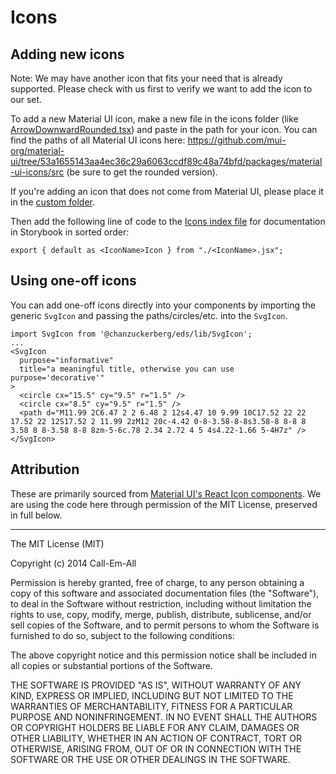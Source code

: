 # Icons

## Adding new icons

Note: We may have another icon that fits your need that is already supported. Please check with us first to verify we want to add the icon to our set.

To add a new Material UI icon, make a new file in the icons folder (like [ArrowDownwardRounded.tsx](https://github.com/chanzuckerberg/edu-design-system/blob/main/src/icons/ArrowDownwardRounded.tsx)) and paste in the path for your icon. You can find the paths of all Material UI icons here: https://github.com/mui-org/material-ui/tree/53a1655143aa4ec36c29a6063ccdf89c48a74bfd/packages/material-ui-icons/src (be sure to get the rounded version).

If you're adding an icon that does not come from Material UI, please place it in the [custom folder](https://github.com/chanzuckerberg/edu-design-system/tree/main/src/icons/custom).

Then add the following line of code to the [Icons index file](https://github.com/chanzuckerberg/edu-design-system/blob/main/src/icons/index.ts) for documentation in Storybook in sorted order:

```tsx
export { default as <IconName>Icon } from "./<IconName>.jsx";
```

## Using one-off icons

You can add one-off icons directly into your components by importing the generic `SvgIcon` and passing the paths/circles/etc. into the `SvgIcon`.

```tsx
import SvgIcon from '@chanzuckerberg/eds/lib/SvgIcon';
...
<SvgIcon
  purpose="informative"
  title="a meaningful title, otherwise you can use purpose='decorative'"
>
  <circle cx="15.5" cy="9.5" r="1.5" />
  <circle cx="8.5" cy="9.5" r="1.5" />
  <path d="M11.99 2C6.47 2 2 6.48 2 12s4.47 10 9.99 10C17.52 22 22 17.52 22 12S17.52 2 11.99 2zM12 20c-4.42 0-8-3.58-8-8s3.58-8 8-8 8 3.58 8 8-3.58 8-8 8zm-5-6c.78 2.34 2.72 4 5 4s4.22-1.66 5-4H7z" />
</SvgIcon>
```

## Attribution

These are primarily sourced from [Material UI's React Icon components](https://github.com/mui-org/material-ui/tree/53a1655143aa4ec36c29a6063ccdf89c48a74bfd/packages/material-ui-icons/src). We are using the code here through permission of the MIT License, preserved in full below.

---

The MIT License (MIT)

Copyright (c) 2014 Call-Em-All

Permission is hereby granted, free of charge, to any person obtaining a copy
of this software and associated documentation files (the "Software"), to deal
in the Software without restriction, including without limitation the rights
to use, copy, modify, merge, publish, distribute, sublicense, and/or sell
copies of the Software, and to permit persons to whom the Software is
furnished to do so, subject to the following conditions:

The above copyright notice and this permission notice shall be included in all
copies or substantial portions of the Software.

THE SOFTWARE IS PROVIDED "AS IS", WITHOUT WARRANTY OF ANY KIND, EXPRESS OR
IMPLIED, INCLUDING BUT NOT LIMITED TO THE WARRANTIES OF MERCHANTABILITY,
FITNESS FOR A PARTICULAR PURPOSE AND NONINFRINGEMENT. IN NO EVENT SHALL THE
AUTHORS OR COPYRIGHT HOLDERS BE LIABLE FOR ANY CLAIM, DAMAGES OR OTHER
LIABILITY, WHETHER IN AN ACTION OF CONTRACT, TORT OR OTHERWISE, ARISING FROM,
OUT OF OR IN CONNECTION WITH THE SOFTWARE OR THE USE OR OTHER DEALINGS IN THE
SOFTWARE.
